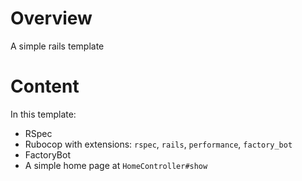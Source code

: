 # Overview
A simple rails template

# Content
In this template:
- RSpec
- Rubocop with extensions: `rspec`, `rails`, `performance`, `factory_bot`
- FactoryBot
- A simple home page at `HomeController#show`
